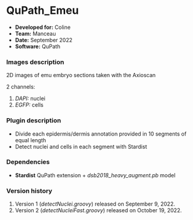 # QuPath_Emeu

* **Developed for:** Coline
* **Team:** Manceau
* **Date:** September 2022
* **Software:** QuPath

### Images description

2D images of emu embryo sections taken with the Axioscan

2 channels: 
  1. *DAPI:* nuclei
  2. *EGFP:* cells

### Plugin description

* Divide each epidermis/dermis annotation provided in 10 segments of equal length
* Detect nuclei and cells in each segment with Stardist

### Dependencies

* **Stardist** QuPath extension + *dsb2018_heavy_augment.pb* model

### Version history

1. Version 1 (*detectNuclei.groovy*) released on September 9, 2022.
2. Version 2 (*detectNucleiFast.groovy*) released on October 19, 2022.

